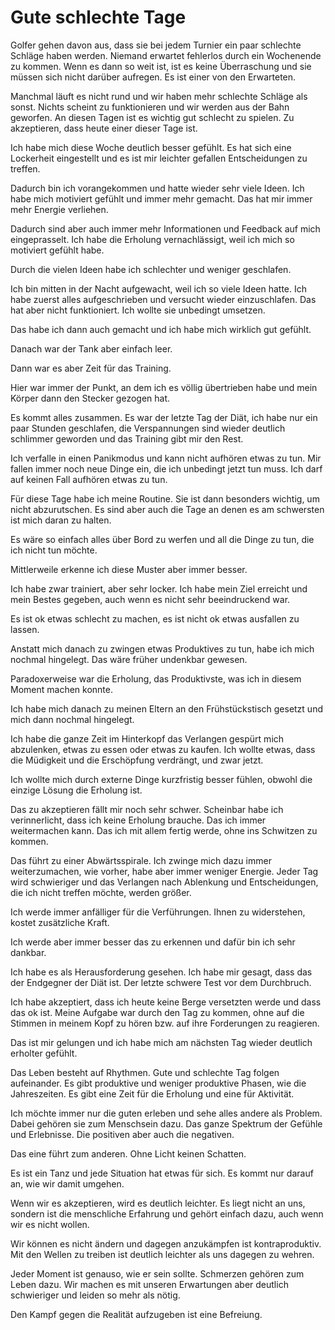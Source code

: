 # Gute schlechte Tage

Golfer gehen davon aus, dass sie bei jedem Turnier ein paar schlechte Schläge haben werden. Niemand erwartet fehlerlos durch ein Wochenende zu kommen. Wenn es dann so weit ist, ist es keine Überraschung und sie müssen sich nicht darüber aufregen. Es ist einer von den Erwarteten.

Manchmal läuft es nicht rund und wir haben mehr schlechte Schläge als sonst. Nichts scheint zu funktionieren und wir werden aus der Bahn geworfen. An diesen Tagen ist es wichtig gut schlecht zu spielen. Zu akzeptieren, dass heute einer dieser Tage ist. 

Ich habe mich diese Woche deutlich besser gefühlt. Es hat sich eine Lockerheit eingestellt und es ist mir leichter gefallen Entscheidungen zu treffen.

Dadurch bin ich vorangekommen und hatte wieder sehr viele Ideen. Ich habe mich motiviert gefühlt und immer mehr gemacht. Das hat mir immer mehr Energie verliehen.

Dadurch sind aber auch immer mehr Informationen und Feedback auf mich eingeprasselt. Ich habe die Erholung vernachlässigt, weil ich mich so motiviert gefühlt habe.

Durch die vielen Ideen habe ich schlechter und weniger geschlafen.

Ich bin mitten in der Nacht aufgewacht, weil ich so viele Ideen hatte. Ich habe zuerst alles aufgeschrieben und versucht wieder einzuschlafen. Das hat aber nicht funktioniert. Ich wollte sie unbedingt umsetzen. 

Das habe ich dann auch gemacht und ich habe mich wirklich gut gefühlt. 

Danach war der Tank aber einfach leer.

Dann war es aber Zeit für das Training.

Hier war immer der Punkt, an dem ich es völlig übertrieben habe und mein Körper dann den Stecker gezogen hat.

Es kommt alles zusammen. Es war der letzte Tag der Diät, ich habe nur ein paar Stunden geschlafen, die Verspannungen sind wieder deutlich schlimmer geworden und das Training gibt mir den Rest.

Ich verfalle in einen Panikmodus und kann nicht aufhören etwas zu tun. Mir fallen immer noch neue Dinge ein, die ich unbedingt jetzt tun muss. Ich darf auf keinen Fall aufhören etwas zu tun.

Für diese Tage habe ich meine Routine. Sie ist dann besonders wichtig, um nicht abzurutschen. Es sind aber auch die Tage an denen es am schwersten ist mich daran zu halten.

Es wäre so einfach alles über Bord zu werfen und all die Dinge zu tun, die ich nicht tun möchte.

Mittlerweile erkenne ich diese Muster aber immer besser.

Ich habe zwar trainiert, aber sehr locker. Ich habe mein Ziel erreicht und mein Bestes gegeben, auch wenn es nicht sehr beeindruckend war.

Es ist ok etwas schlecht zu machen, es ist nicht ok etwas ausfallen zu lassen.

Anstatt mich danach zu zwingen etwas Produktives zu tun, habe ich mich nochmal hingelegt. Das wäre früher undenkbar gewesen.

Paradoxerweise war die Erholung, das Produktivste, was ich in diesem Moment machen konnte.

Ich habe mich danach zu meinen Eltern an den Frühstückstisch gesetzt und mich dann nochmal hingelegt.

Ich habe die ganze Zeit im Hinterkopf das Verlangen gespürt mich abzulenken, etwas zu essen oder etwas zu kaufen. Ich wollte etwas, dass die Müdigkeit und die Erschöpfung verdrängt, und zwar jetzt.

Ich wollte mich durch externe Dinge kurzfristig besser fühlen, obwohl die einzige Lösung die Erholung ist.

Das zu akzeptieren fällt mir noch sehr schwer. Scheinbar habe ich verinnerlicht, dass ich keine Erholung brauche. Das ich immer weitermachen kann. Das ich mit allem fertig werde, ohne ins Schwitzen zu kommen.

Das führt zu einer Abwärtsspirale. Ich zwinge mich dazu immer weiterzumachen, wie vorher, habe aber immer weniger Energie. Jeder Tag wird schwieriger und das Verlangen nach Ablenkung und Entscheidungen, die ich nicht treffen möchte, werden größer. 

Ich werde immer anfälliger für die Verführungen. Ihnen zu widerstehen, kostet zusätzliche Kraft.

Ich werde aber immer besser das zu erkennen und dafür bin ich sehr dankbar.

Ich habe es als Herausforderung gesehen. Ich habe mir gesagt, dass das der Endgegner der Diät ist. Der letzte schwere Test vor dem Durchbruch.

Ich habe akzeptiert, dass ich heute keine Berge versetzten werde und dass das ok ist. Meine Aufgabe war durch den Tag zu kommen, ohne auf die Stimmen in meinem Kopf zu hören bzw. auf ihre Forderungen zu reagieren.

Das ist mir gelungen und ich habe mich am nächsten Tag wieder deutlich erholter gefühlt.

Das Leben besteht auf Rhythmen. Gute und schlechte Tag folgen aufeinander. Es gibt produktive und weniger produktive Phasen, wie die Jahreszeiten. Es gibt eine Zeit für die Erholung und eine für Aktivität.

Ich möchte immer nur die guten erleben und sehe alles andere als Problem. Dabei gehören sie zum Menschsein dazu. Das ganze Spektrum der Gefühle und Erlebnisse. Die positiven aber auch die negativen.

Das eine führt zum anderen. Ohne Licht keinen Schatten.

Es ist ein Tanz und jede Situation hat etwas für sich. Es kommt nur darauf an, wie wir damit umgehen.

Wenn wir es akzeptieren, wird es deutlich leichter. Es liegt nicht an uns, sondern ist die menschliche Erfahrung und gehört einfach dazu, auch wenn wir es nicht wollen.

Wir können es nicht ändern und dagegen anzukämpfen ist kontraproduktiv. Mit den Wellen zu treiben ist deutlich leichter als uns dagegen zu wehren.

Jeder Moment ist genauso, wie er sein sollte. Schmerzen gehören zum Leben dazu. Wir machen es mit unseren Erwartungen aber deutlich schwieriger und leiden so mehr als nötig.

Den Kampf gegen die Realität aufzugeben ist eine Befreiung.

